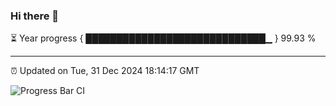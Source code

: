 ### Hi there 👋

⏳ Year progress { █████████████████████████████▁ } 99.93 %

---

⏰ Updated on Tue, 31 Dec 2024 18:14:17 GMT

![Progress Bar CI](https://github.com/code-lakshay/GitHub-Actions-Demo/workflows/Progress%20Bar%20CI/badge.svg)
